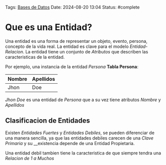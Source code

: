 Tags: [Bases de Datos](Bases%20de%20Datos.md)
Date: 2024-08-20 13:04
Status: #complete 

# Que es una Entidad?

Una entidad es una forma de representar un objeto, evento, persona, concepto de la vida real. La entidad es clave para el modelo *Entidad-Relacion*. La entidad tiene un conjunto de *Atributos* que describen las caracteristicas de la entidad.

Por ejemplo, una instancia de la entidad *Persona*
__Tabla Persona__:

| Nombre | Apellidos |
| ------ | --------- |
| Jhon   | Doe       |
*Jhon Doe* es una entidad de *Persona* que a su vez tiene atributos *Nombre* y *Apellidos*

## Clasificacion de Entidades
Existen *Entidades Fuertes* y *Entidades Debiles*, se pueden diferenciar de una manera sencilla, ya que las entidades debiles carecen de una *Clave Primaria* y su __existencia depende de una Entidad Propietaria.

Una entidad debil tambien tiene la caracteristica de que siempre tendra una *Relacion de 1 a Muchos*